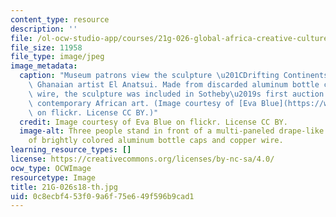 ```yaml
---
content_type: resource
description: ''
file: /ol-ocw-studio-app/courses/21g-026-global-africa-creative-cultures-spring-2018/0c8ecbf453f09a6f75e649f596b9cad1_21G-026s18-th.jpg
file_size: 11958
file_type: image/jpeg
image_metadata:
  caption: "Museum patrons view the sculpture \u201CDrifting Continents\u201D by the\
    \ Ghanaian artist El Anatsui. Made from discarded aluminum bottle caps and copper\
    \ wire, the sculpture was included in Sotheby\u2019s first auction of modern and\
    \ contemporary African art. (Image courtesy of [Eva Blue](https://www.flickr.com/photos/evablue/8576756053/in/photolist-qyKMKR-eRUDRf-9Dk24e-5sgWv4-9DjZPz-e4ZKUA-KX3J63-c2cxUb-9DnRpJ-9DnSwC-bCpxQS-e4U7HB-apM38e-e4U7FM-e4ZKDA-e4U6uk-e4U6Wi-e4ZKhq-e4U7Ln-e4U6y4-e4ZJC9-e4U6Ek-e4U7bT-e4U6TR-e4U7Bn-e4ZKns-e4ZJJ3-MRMSyP-e4ZK8J-e4U7ex-e4ZJF9-htpZX3-e4ZKPA-e4U6LM-e4U6Jt-e4U7q8-e4ZKHA-4YJRPs-e4ZKB3-e4ZKKd-e4U7wv-24heNdX-eduKca-GjE2WY-rPKyN2)\
    \ on flickr. License CC BY.)"
  credit: Image courtesy of Eva Blue on flickr. License CC BY.
  image-alt: Three people stand in front of a multi-paneled drape-like sculpture made
    of brightly colored aluminum bottle caps and copper wire.
learning_resource_types: []
license: https://creativecommons.org/licenses/by-nc-sa/4.0/
ocw_type: OCWImage
resourcetype: Image
title: 21G-026s18-th.jpg
uid: 0c8ecbf4-53f0-9a6f-75e6-49f596b9cad1
---
```

